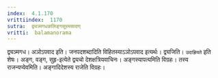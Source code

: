```yaml
---
index:  4.1.170
vrittiindex:  1170
sutra:  द्व्यञ्मगधकलिङ्गसूरमसादण्
vritti:  balamanorama 
---
```


द्व्यञ्मगध। अञोऽपवाद इति। जनपदशब्दादिति विहितस्याऽञोऽपवाद इत्यर्थः। द्व्यजिति। `उदाह्रियते` इति शेषः। अङ्ग, वङ्ग, सुहृ-इत्येते द्व्यचो देशक्षत्रियवाचिनः। अङ्गस्यापत्यमिति विग्रहः। तस्य राजन्यप्येवमिति। अङ्गादिदेशस्य राजेति विग्रहः।

